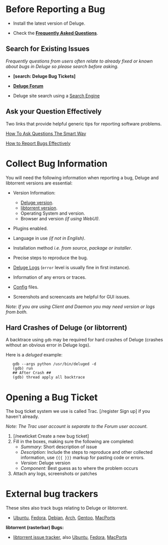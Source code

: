 # Before Reporting a Bug

- Install the latest version of Deluge.

- Check the **[Frequently Asked Questions](/faq)**.

## Search for Existing Issues

_Frequently questions from users often relate to already fixed or known about bugs in Deluge so please search before asking._

- **[search: Deluge Bug Tickets]**

- **[Deluge Forum](http://forum.deluge-torrent.org/search.php)**

- Deluge site search using a [Search Engine](https://www.google.co.uk/search?q=site:deluge-torrent.org)

## Ask your Question Effectively

Two links that provide helpful generic tips for reporting software problems.

[How To Ask Questions The Smart Way](http://www.catb.org/~esr/faqs/smart-questions.html#before)

[How to Report Bugs Effectively](http://www.chiark.greenend.org.uk/~sgtatham/bugs.html)

# Collect Bug Information

You will need the following information when reporting a bug, Deluge and libtorrent versions are essential:

- Version Information:

  - [Deluge version](/troubleshooting#delugeversion).
  - [libtorrent version](/troubleshooting#libtorrentversion).
  - Operating System and version.
  - Browser and version _(if using WebUI)_.

- Plugins enabled.
- Language in use _(if not in English)_.
- Installation method _i.e. from source, package or installer_.

- Precise steps to reproduce the bug.

- [Deluge Logs](/troubleshooting#enabledelugelogging) (`error` level is usually fine in first instance).
- Information of any errors or traces.
- [Config](/faq#wheredoesdelugestoreitssettings) files.
- Screenshots and screencasts are helpful for GUI issues.

_Note: If you are using Client and Daemon you may need version or logs from both._

## Hard Crashes of Deluge (or libtorrent)

A backtrace using `gdb` may be required for hard crashes of Deluge (crashes without an obvious error in Deluge logs).

Here is a _deluged_ example:

```
   gdb --args python /usr/bin/deluged -d
   (gdb) run
   ## After Crash ##
   (gdb) thread apply all backtrace
```

# Opening a Bug Ticket

The bug ticket system we use is called Trac. [/register Sign up] if you haven't already.

_Note: The Trac user account is separate to the Forum user account._

1. [/newticket Create a new bug ticket]
2. Fill in the boxes, making sure the following are completed:
   - _Summary:_ Short description of issue
   - _Description:_ Include the steps to reproduce and other collected information, use `{{{ }}}` markup for pasting code or errors.
   - _Version:_ Deluge version
   - _Component:_ Best guess as to where the problem occurs
3. Attach any logs, screenshots or patches

# External bug trackers

These sites also track bugs relating to Deluge or libtorrent.

- [Ubuntu](https://bugs.launchpad.net/ubuntu/+source/deluge), [Fedora](https://apps.fedoraproject.org/packages/deluge/bugs), [Debian](http://bugs.debian.org/cgi-bin/pkgreport.cgi?src=deluge), [Arch](https://bugs.archlinux.org/index.php?string=deluge), [Gentoo](https://bugs.gentoo.org/buglist.cgi?quicksearch=deluge), [MacPorts](http://trac.macports.org/query?status=assigned&status=new&status=reopened&order=priority&port=deluge)

**libtorrent (rasterbar) Bugs:**

- [libtorrent issue tracker](https://github.com/arvidn/libtorrent/issues), also [Ubuntu](https://bugs.launchpad.net/ubuntu/+source/libtorrent-rasterbar), [Fedora](https://admin.fedoraproject.org/pkgdb/acls/bugs/rb_libtorrent), [MacPorts](http://trac.macports.org/query?status=assigned&status=new&status=reopened&order=priority&port=libtorrent-rasterbar)
